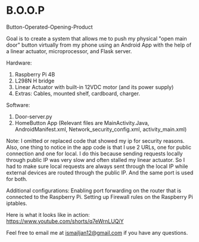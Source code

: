 # B.O.O.P
Button-Operated-Opening-Product

Goal is to create a system that allows me to push my physical "open main door" button virtually from my phone using an Android App with the help of a linear actuator, microprocessor, and Flask server.

Hardware:
1. Raspberry Pi 4B
2. L298N H bridge
3. Linear Actuator with built-in 12VDC motor (and its power supply)
4. Extras: Cables, mounted shelf, cardboard, charger.

Software:
1. Door-server.py
2. HomeButton App (Relevant files are MainActivity.Java, AndroidManifest.xml, Network_security_config.xml, activity_main.xml)

Note: I omitted or replaced code that showed my ip for security reasons.
Also, one thing to notice in the app code is that I use 2 URLs, one for public connection and one for local. I do this because sending requests locally through public IP was very slow and often stalled my linear actuator. So I had to make sure local requests are always sent through the local IP while external devices are routed through the public IP. And the same port is used for both.

Additional configurations:
Enabling port forwarding on the router that is connected to the Raspberry Pi.
Setting up Firewall rules on the Raspberry Pi iptables.

Here is what it looks like in action:
https://www.youtube.com/shorts/q7eWrnLUQiY

Feel free to email me at ismailjan12@gmail.com if you have any questions.
